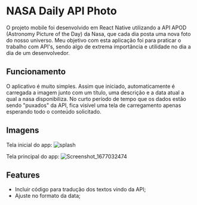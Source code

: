 # NASA Daily API Photo

O projeto mobile foi desenvolvido em React Native utilizando a API APOD (Astronomy Picture of the Day) da Nasa, que cada dia posta uma nova foto do nosso universo.
Meu objetivo com esta aplicação foi para praticar o trabalho com API's, sendo algo de extrema importância e utilidade no dia a dia de um desenvolvedor.

## Funcionamento

O aplicativo é muito simples. Assim que iniciado, automaticamente é carregada a imagem junto com um título, uma descrição e a data atual a qual a nasa disponibiliza.
No curto período de tempo que os dados estão sendo "puxados" da API, fica visível uma tela de carregamento apenas esperando todo o conteúdo solicitado.

## Imagens

Tela inicial do app:
![splash](https://user-images.githubusercontent.com/76922943/220505426-b28045d0-f431-47d7-9817-8be837482283.png)

Tela principal do app:
![Screenshot_1677032474](https://user-images.githubusercontent.com/76922943/220505352-8e7d18db-67fa-4713-9391-5e26d92250dc.png)

## Features

- Incluir código para tradução dos textos vindo da API;
- Ajuste no formato da data;
